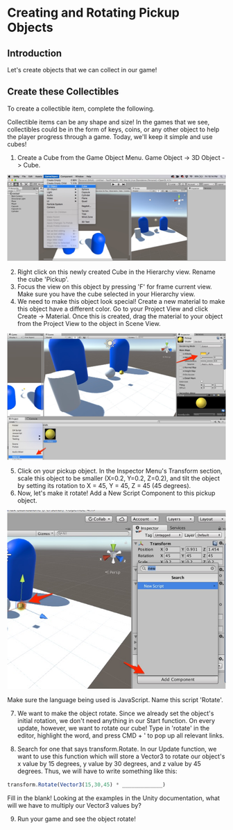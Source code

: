 # Creating and Rotating Pickup Objects

## Introduction
Let's create objects that we can collect in our game!

## Create these Collectibles

To create a collectible item, complete the following.

Collectible items can be any shape and size! In the games that we see, collectibles could be in the form of keys, coins, or any other object to help the player progress through a game. Today, we'll keep it simple and use cubes!

1. Create a Cube from the Game Object Menu. Game Object -> 3D Object -> Cube.

![Game Object](https://github.com/junior-devleague/ancient-lands/blob/master/images/gameobject-cube.jpg)

2. Right click on this newly created Cube in the Hierarchy view. Rename the cube 'Pickup'.
3. Focus the view on this object by pressing 'F' for frame current view. Make sure you have the cube selected in your Hierarchy view.
4. We need to make this object look special! Create a new material to make this object have a different color. Go to your Project View and click Create -> Material. Once this is created, drag the material to your object from the Project View to the object in Scene View. 

![New Material](https://github.com/junior-devleague/ancient-lands/blob/master/images/new-material.jpg)

5. Click on your pickup object. In the Inspector Menu's Transform section, scale this object to be smaller (X=0.2, Y=0.2, Z=0.2), and tilt the object by setting its rotation to X = 45, Y = 45, Z = 45 (45 degrees).
6. Now, let's make it rotate! Add a New Script Component to this pickup object.

![New Script](https://github.com/junior-devleague/ancient-lands/blob/master/images/new-script-for-pickup.jpg)

Make sure the language being used is JavaScript. Name this script 'Rotate'.

7. We want to make the object rotate. Since we already set the object's initial rotation, we don't need anything in our Start function. On every update, however, we want to rotate our cube! Type in 'rotate' in the editor, highlight the word, and press CMD + ' to pop up all relevant links.

8. Search for one that says transform.Rotate. In our Update function, we want to use this function which will store a Vector3 to rotate our object's x value by 15 degrees, y value by 30 degrees, and z value by 45 degrees. Thus, we will have to write something like this:

```JavaScript
transform.Rotate(Vector3(15,30,45) * _____________)

```

Fill in the blank! Looking at the examples in the Unity documentation, what will we have to multiply our Vector3 values by?

9. Run your game and see the object rotate!
